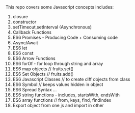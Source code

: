 This repo covers some Javascript concepts includes:
1. closure
2. constructor
3. setTimeout,setInterval (Asynchronous)
4. Callback Functions
5. ES6 Promises - Producing Code + Consuming code
6. Async/Await
7. ES6 let
8. ES6 const
9. ES6 Arrow Functions
10. ES6 forOf - for loop through string and array
11. ES6 map objects // fruits.set()
12. ES6 Set Objects // fruits.add()
13. ES6 Javascript Classes // to create diff objects from class
14. ES6 Symbol  // keeps values hidden in object
15. ES6 Spread Syntax ...
16. ES6 string functions - includes, startsWith, endsWith
17. ES6 array functions // from, keys, find, findIndex
18. Export object from one js and import in other